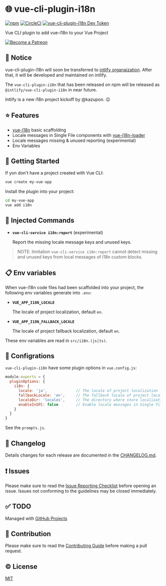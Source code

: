 # :globe_with_meridians: vue-cli-plugin-i18n

[![npm](https://img.shields.io/npm/v/vue-cli-plugin-i18n.svg)](https://www.npmjs.com/package/vue-cli-plugin-i18n)
[![CircleCI](https://circleci.com/gh/kazupon/vue-cli-plugin-i18n.svg?style=svg)](https://circleci.com/gh/kazupon/vue-cli-plugin-i18n)
[![vue-cli-plugin-i18n Dev Token](https://badge.devtoken.rocks/vue-cli-plugin-i18n)](https://devtoken.rocks/package/vue-cli-plugin-i18n)

Vue CLI plugin to add vue-i18n to your Vue Project

<a href="https://www.patreon.com/kazupon" target="_blank">
  <img src="https://c5.patreon.com/external/logo/become_a_patron_button.png" alt="Become a Patreon">
</a>

## :loudspeaker: Notice
vue-cli-plugin-i18n will soon be transferred to [intlify organaization](https://github.com/intlify). After that, it will be developed and maintained on intlify.

The `vue-cli-plugin-i18n` that has been released on npm will be released as `@intlify/vue-cli-plugin-i18n` in near future.

Intlify is a new i18n project kickoff by @kazupon. 😉 

## :star: Features
- [vue-i18n](https://github.com/kazupon/vue-i18n) basic scaffolding
- Locale messages in Single File components with [vue-i18n-loader](https://github.com/kazupon/vue-i18n-loader)
- Locale messages missing & unused reporting (experimental)
- Env Variables

## :rocket: Getting Started
If yon don't have a project created with Vue CLI:

```sh
vue create my-vue-app
```

Install the plugin into your project:

```sh
cd my-vue-app
vue add i18n
```

## :hammer: Injected Commands
- **`vue-cli-service i18n:report`** (experimental)

  Report the missing locale message keys and unused keys.

> NOTE: limitation
> `vue-cli-service i18n:report` cannot detect missing and unused keys from local messages of i18n custom blocks.

## :clipboard: Env variables
When vue-i18n code files had been scaffolded into your project, the following env variables generate into `.env`:

- **`VUE_APP_I18N_LOCALE`**

  The locale of project localization, default `en`.

- **`VUE_APP_I18N_FALLBACK_LOCALE`**

  The locale of project fallback localization, default `en`.

These env variables are read in `src/i18n.(js|ts)`.

## :wrench: Configrations

`vue-cli-plugin-i18n` have some plugin options in `vue.config.js`:

```js
module.exports = {
  pluginOptions: {
    i18n: {
      locale: 'ja',             // The locale of project localization
      fallbackLocale: 'en',     // The fallback locale of project localization
      localeDir: 'locales',     // The directory where store localization messages of project
      enableInSFC: false        // Enable locale messages in Single file components
    }
  }
}
```

See the `prompts.js`.

## :scroll: Changelog
Details changes for each release are documented in the [CHANGELOG.md](https://github.com/kazupon/vue-cli-plugin-i18n/blob/dev/CHANGELOG.md).


## :exclamation: Issues
Please make sure to read the [Issue Reporting Checklist](https://github.com/kazupon/vue-cli-plugin-i18n/blob/dev/.github/CONTRIBUTING.md#issue-reporting-guidelines) before opening an issue. Issues not conforming to the guidelines may be closed immediately.


## :white_check_mark: TODO
Managed with [GitHub Projects](https://github.com/kazupon/vue-cli-plugin-i18n/projects/1)

## :muscle: Contribution
Please make sure to read the [Contributing Guide](https://github.com/kazupon/vue-cli-plugin-i18n/blob/dev/.github/CONTRIBUTING.md) before making a pull request.


## :copyright: License

[MIT](http://opensource.org/licenses/MIT)
